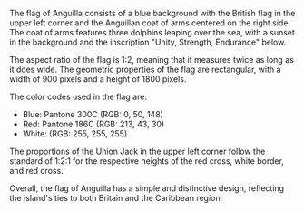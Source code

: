 The flag of Anguilla consists of a blue background with the British flag in the upper left corner and the Anguillan coat of arms centered on the right side. The coat of arms features three dolphins leaping over the sea, with a sunset in the background and the inscription "Unity, Strength, Endurance" below. 

The aspect ratio of the flag is 1:2, meaning that it measures twice as long as it does wide. The geometric properties of the flag are rectangular, with a width of 900 pixels and a height of 1800 pixels.

The color codes used in the flag are:

- Blue: Pantone 300C (RGB: 0, 50, 148)
- Red: Pantone 186C (RGB: 213, 43, 30)
- White: (RGB: 255, 255, 255)

The proportions of the Union Jack in the upper left corner follow the standard of 1:2:1 for the respective heights of the red cross, white border, and red cross.

Overall, the flag of Anguilla has a simple and distinctive design, reflecting the island's ties to both Britain and the Caribbean region.